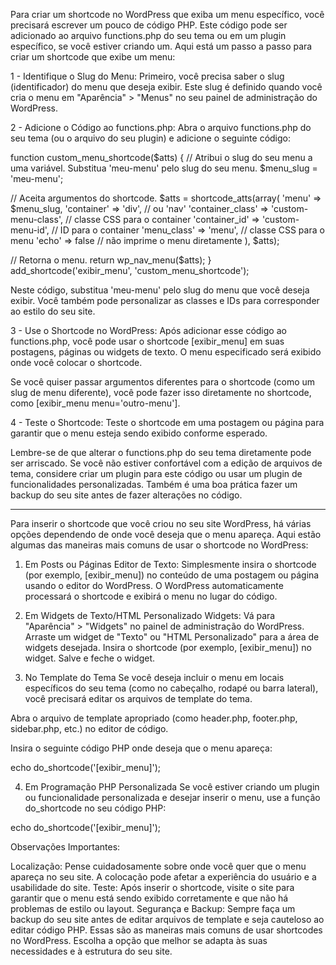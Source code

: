 Para criar um shortcode no WordPress que exiba um menu específico, você precisará escrever um pouco de código PHP. Este código pode ser adicionado ao arquivo functions.php do seu tema ou em um plugin específico, se você estiver criando um. Aqui está um passo a passo para criar um shortcode que exibe um menu:

1 - Identifique o Slug do Menu: Primeiro, você precisa saber o slug (identificador) do menu que deseja exibir. Este slug é definido quando você cria o menu em "Aparência" > "Menus" no seu painel de administração do WordPress.

2 - Adicione o Código ao functions.php:
Abra o arquivo functions.php do seu tema (ou o arquivo do seu plugin) e adicione o seguinte código:

function custom_menu_shortcode($atts) {
  // Atribui o slug do seu menu a uma variável. Substitua 'meu-menu' pelo slug do seu menu.
  $menu_slug = 'meu-menu';

  // Aceita argumentos do shortcode.
  $atts = shortcode_atts(array(
    'menu' => $menu_slug,
    'container' => 'div', // ou 'nav'
    'container_class' => 'custom-menu-class', // classe CSS para o container
    'container_id' => 'custom-menu-id', // ID para o container
    'menu_class' => 'menu', // classe CSS para o menu
    'echo' => false // não imprime o menu diretamente
  ), $atts);

  // Retorna o menu.
  return wp_nav_menu($atts);
}
add_shortcode('exibir_menu', 'custom_menu_shortcode');

Neste código, substitua 'meu-menu' pelo slug do menu que você deseja exibir. Você também pode personalizar as classes e IDs para corresponder ao estilo do seu site.

3 - Use o Shortcode no WordPress:
Após adicionar esse código ao functions.php, você pode usar o shortcode [exibir_menu] em suas postagens, páginas ou widgets de texto. O menu especificado será exibido onde você colocar o shortcode.

Se você quiser passar argumentos diferentes para o shortcode (como um slug de menu diferente), você pode fazer isso diretamente no shortcode, como [exibir_menu menu='outro-menu'].

4 - Teste o Shortcode:
Teste o shortcode em uma postagem ou página para garantir que o menu esteja sendo exibido conforme esperado.

Lembre-se de que alterar o functions.php do seu tema diretamente pode ser arriscado. Se você não estiver confortável com a edição de arquivos de tema, considere criar um plugin para este código ou usar um plugin de funcionalidades personalizadas. 
Também é uma boa prática fazer um backup do seu site antes de fazer alterações no código.

-------------------------------------------------------------------------------------------

Para inserir o shortcode que você criou no seu site WordPress, há várias opções dependendo de onde você deseja que o menu apareça. Aqui estão algumas das maneiras mais comuns de usar o shortcode no WordPress:

1. Em Posts ou Páginas
Editor de Texto: Simplesmente insira o shortcode (por exemplo, [exibir_menu]) no conteúdo de uma postagem ou página usando o editor do WordPress. O WordPress automaticamente processará o shortcode e exibirá o menu no lugar do código.

2. Em Widgets de Texto/HTML Personalizado
Widgets: Vá para "Aparência" > "Widgets" no painel de administração do WordPress.
Arraste um widget de "Texto" ou "HTML Personalizado" para a área de widgets desejada.
Insira o shortcode (por exemplo, [exibir_menu]) no widget. Salve e feche o widget.

3. No Template do Tema
Se você deseja incluir o menu em locais específicos do seu tema (como no cabeçalho, rodapé ou barra lateral), você precisará editar os arquivos de template do tema.

Abra o arquivo de template apropriado (como header.php, footer.php, sidebar.php, etc.) no editor de código.

Insira o seguinte código PHP onde deseja que o menu apareça:

echo do_shortcode('[exibir_menu]');

4. Em Programação PHP Personalizada
Se você estiver criando um plugin ou funcionalidade personalizada e desejar inserir o menu, use a função do_shortcode no seu código PHP:

echo do_shortcode('[exibir_menu]');

Observações Importantes:

Localização: Pense cuidadosamente sobre onde você quer que o menu apareça no seu site. A colocação pode afetar a experiência do usuário e a usabilidade do site.
Teste: Após inserir o shortcode, visite o site para garantir que o menu está sendo exibido corretamente e que não há problemas de estilo ou layout.
Segurança e Backup: Sempre faça um backup do seu site antes de editar arquivos de template e seja cauteloso ao editar código PHP.
Essas são as maneiras mais comuns de usar shortcodes no WordPress. Escolha a opção que melhor se adapta às suas necessidades e à estrutura do seu site.
